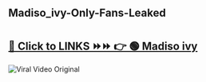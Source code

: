 
 ## Madiso_ivy-Only-Fans-Leaked

# <h2><a href="https://clipsfans.com/Madiso_ivy&ref=git">🔗 Click to LINKS ⏩⏩ 👉 🟢 Madiso ivy </a></h2>

<a href="https://clipsfans.com/Madiso_ivy&ref=git" rel="nofollow" data-target="animated-image.originalLink"><img src="https://i.ibb.co.com/xMMVF88/686577567.gif" alt="Viral Video Original" style="max-width: 100%; display: inline-block;" data-target="animated-image.originalImage"></a>
